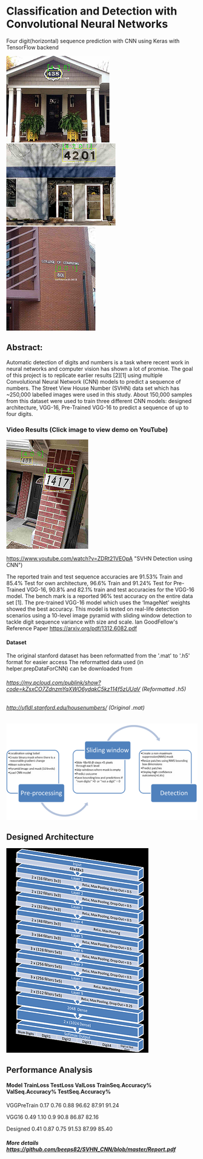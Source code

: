 # Classification and Detection with Convolutional Neural Networks
Four digit(horizontal) sequence prediction with CNN using Keras with TensorFlow backend

![House](figs/13.png) ![Office](figs/2.png) ![GAtechCC](figs/3.png)


## Abstract:
Automatic detection of digits and numbers is a task where recent work in neural networks and computer vision has shown a lot of promise. 
The goal of this project is to replicate earlier results [2][1] using multiple Convolutional Neural Network (CNN) 
models to predict a sequence of numbers. The Street View House Number (SVHN) data set which has ~250,000 labelled images were used 
in this study. About 150,000 samples from this dataset were used to train three different CNN models: designed architecture, VGG-16,
Pre-Trained VGG-16 to predict a sequence of up to four digits. 

### Video Results (Click image to view demo on YouTube)
[![SVHN CNN](figs/15copy.png)](https://www.youtube.com/watch?v=ZDRt21VEOpA "Street view house number(SVHN) Detection using CNN")

https://www.youtube.com/watch?v=ZDRt21VEOpA "SVHN Detection using CNN")

The reported train and test sequence accuracies are 91.53% Train and
85.4% Test for own architecture, 96.6% Train and 91.24% Test for Pre-Trained VGG-16, 90.8% and 82.1% train and test accuracies for 
the VGG-16 model. The bench mark is a reported 96% test accuracy on the entire data set [1]. The pre-trained VGG-16 model which uses 
the ‘ImageNet’ weights showed the best accuracy. This model is tested on real-life detection scenarios using a 10-level
image pyramid with sliding window detection to tackle digit sequence variance with size and scale. Ian GoodFellow's Reference Paper https://arxiv.org/pdf/1312.6082.pdf


#### Dataset 
The original stanford dataset has been reformatted from the '.mat' to '.h5' format for easier access 
The reformatted data used (in helper.prepDataForCNN) can be downloaded from 
###### https://my.pcloud.com/publink/show?code=kZsxCO7ZdnzmYqXWO6ydqkC5kz114f5zUUaV  (Reformatted .h5)
###### http://ufldl.stanford.edu/housenumbers/ (Original .mat)




![Approach](figs/Picture2.png)

## Designed Architecture
![Architecture](figs/Architecture.png)

## Performance Analysis

#### Model	      TrainLoss	TestLoss	ValLoss	TrainSeq.Accuracy%	ValSeq.Accuracy%	TestSeq.Accuracy%

VGGPreTrain	  0.17	    0.76	    0.88	  96.62	            87.91	            91.24

VGG16 	      0.49	    1.10	    0.9	    90.8	            86.87	            82.16

Designed	    0.41	    0.87	    0.75	  91.53	            87.99	            85.40


##### More details https://github.com/beeps82/SVHN_CNN/blob/master/Report.pdf
